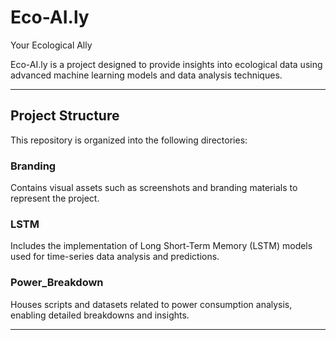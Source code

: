 # Eco-AI.ly

Your Ecological Ally

Eco-AI.ly is a project designed to provide insights into ecological data using advanced machine learning models and data analysis techniques.

---

## Project Structure

This repository is organized into the following directories:

### Branding
Contains visual assets such as screenshots and branding materials to represent the project.

### LSTM
Includes the implementation of Long Short-Term Memory (LSTM) models used for time-series data analysis and predictions.

### Power_Breakdown
Houses scripts and datasets related to power consumption analysis, enabling detailed breakdowns and insights.

---
